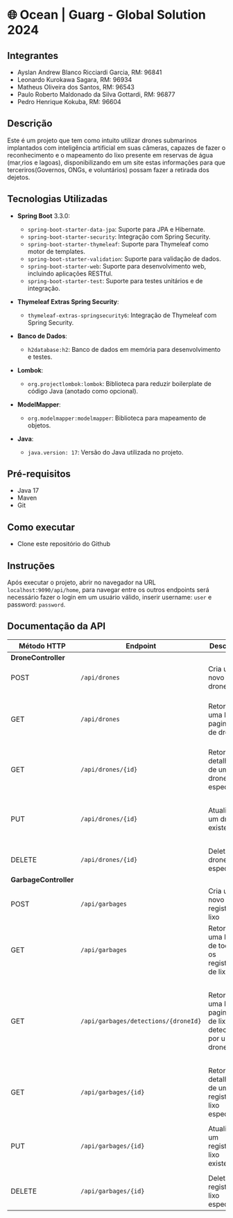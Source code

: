 # 🌐 **Ocean | Guarg - Global Solution 2024**

## **Integrantes**
- Ayslan Andrew Blanco Ricciardi Garcia, RM: 96841
- Leonardo Kurokawa Sagara, RM: 96934
- Matheus Oliveira dos Santos, RM: 96543
- Paulo Roberto Maldonado da Silva Gottardi, RM: 96877
- Pedro Henrique Kokuba, RM: 96604

## **Descrição**
Este é um projeto que tem como intuito utilizar drones submarinos implantados com inteligência artificial em suas câmeras, capazes de fazer o reconhecimento e o mapeamento do lixo presente em reservas de água (mar,rios e lagoas), disponibilizando em um site estas informações para que terceriros(Governos, ONGs, e voluntários) possam fazer a retirada dos dejetos.    

## **Tecnologias Utilizadas**

- **Spring Boot** 3.3.0:
  - `spring-boot-starter-data-jpa`: Suporte para JPA e Hibernate.
  - `spring-boot-starter-security`: Integração com Spring Security.
  - `spring-boot-starter-thymeleaf`: Suporte para Thymeleaf como motor de templates.
  - `spring-boot-starter-validation`: Suporte para validação de dados.
  - `spring-boot-starter-web`: Suporte para desenvolvimento web, incluindo aplicações RESTful.
  - `spring-boot-starter-test`: Suporte para testes unitários e de integração.

- **Thymeleaf Extras Spring Security**:
  - `thymeleaf-extras-springsecurity6`: Integração de Thymeleaf com Spring Security.

- **Banco de Dados**:
  - `h2database:h2`: Banco de dados em memória para desenvolvimento e testes.

- **Lombok**:
  - `org.projectlombok:lombok`: Biblioteca para reduzir boilerplate de código Java (anotado como opcional).

- **ModelMapper**:
  - `org.modelmapper:modelmapper`: Biblioteca para mapeamento de objetos.

- **Java**:
  - `java.version: 17`: Versão do Java utilizada no projeto.


## **Pré-requisitos**
- Java 17
- Maven
- Git

## **Como executar**
- Clone este repositório do Github

## **Instruções**
Após executar o projeto, abrir no navegador na URL `localhost:9090/api/home`, para navegar entre os outros endpoints será necessário fazer o login em um usuário válido, inserir username: `user` e password: `password`.

## **Documentação da API**

| Método HTTP | Endpoint                           | Descrição                                         | Parâmetros                                                                                   |
|-------------|-------------------------------------|---------------------------------------------------|----------------------------------------------------------------------------------------------|
|   **DroneController**                                                                                                   |
| POST        | `/api/drones`                       | Cria um novo drone                                | Corpo da Requisição: `DroneDto`                                                              |
| GET         | `/api/drones`                       | Retorna uma lista paginada de drones              | Query Params: `page` (int, default: 0), `size` (int, default: 5)                             |
| GET| `/api/drones/{id}`                  | Retorna os detalhes de um drone específico        | Path Variable: `id` (Long)                                                                   |
| PUT         | `/api/drones/{id}`                  | Atualiza um drone existente                       | Path Variable: `id` (Long), Corpo da Requisição: `DroneDto`                                  |
| DELETE      | `/api/drones/{id}`                  | Deleta um drone específico                        | Path Variable: `id` (Long)                                                                   |
|**GarbageController**                                                                                               |
| POST        | `/api/garbages`                     | Cria um novo registro de lixo                     | Corpo da Requisição: `GarbageDto`                                                            |
| GET         | `/api/garbages`                     | Retorna uma lista de todos os registros de lixo   | Nenhum                                                                                       |
| GET         | `/api/garbages/detections/{droneId}`| Retorna uma lista paginada de lixos detectados por um drone | Path Variable: `droneId` (Long), Query Params: `page` (int, default: 0), `size` (int, default: 5) |
| GET         | `/api/garbages/{id}`                | Retorna os detalhes de um registro de lixo específico | Path Variable: `id` (Long)                                                               |
| PUT         | `/api/garbages/{id}`                | Atualiza um registro de lixo existente            | Path Variable: `id` (Long), Corpo da Requisição: `GarbageDto`                                |
| DELETE      | `/api/garbages/{id}`                | Deleta um registro de lixo específico             | Path Variable: `id` (Long)                                                                   |
